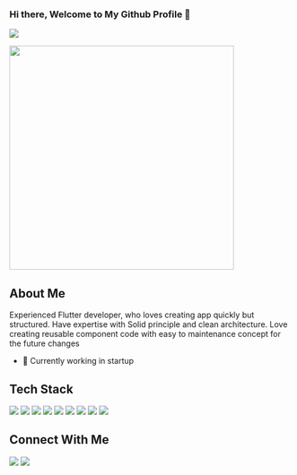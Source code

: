 ### Hi there, Welcome to My Github Profile 👋
![](https://komarev.com/ghpvc/?username=your-github-MauladaniAdiG&style=flat-square)

<img src="https://media.giphy.com/media/v1.Y2lkPTc5MGI3NjExaGtoemI3cG44Y3VrY2g2bTlyMmh2bjVhcDg0ZXlpYnkzN29teDFwOSZlcD12MV9pbnRlcm5hbF9naWZfYnlfaWQmY3Q9Zw/k0ijJhqrUP4T2EvmJ1/giphy.gif" width=400>

<!--
**MauladaniAdiG/MauladaniAdiG** is a ✨ _special_ ✨ repository because its `README.md` (this file) appears on your GitHub profile.

Here are some ideas to get you started:

- 🔭 I’m currently working on ...
- 🌱 I’m currently learning ...
- 👯 I’m looking to collaborate on ...
- 🤔 I’m looking for help with ...
- 💬 Ask me about ...
- 📫 How to reach me: ...
- 😄 Pronouns: ...
- ⚡ Fun fact: ...
-->

## About Me
Experienced Flutter developer, who loves creating app quickly but structured. Have expertise with Solid principle and clean architecture. Love creating reusable component code with easy to maintenance concept for the future changes
- 🔭 Currently working in startup

## Tech Stack
<div>
  <img src = "https://img.shields.io/badge/Flutter-02569B?style=for-the-badge&logo=flutter&logoColor=white" />
  <img src = "https://img.shields.io/badge/Go-00ADD8?style=for-the-badge&logo=go&logoColor=white" />
  <img src = "https://img.shields.io/badge/Codeigniter-EF4223?style=for-the-badge&logo=codeigniter&logoColor=white" />
  <img src = "https://img.shields.io/badge/Kotlin-B125EA?style=for-the-badge&logo=kotlin&logoColor=white" />
  <img src = "https://img.shields.io/badge/next%20js-000000?style=for-the-badge&logo=nextdotjs&logoColor=white" />
  <img src = "https://img.shields.io/badge/HTML5-E34F26?style=for-the-badge&logo=html5&logoColor=white" />
  <img src = "https://img.shields.io/badge/CSS3-1572B6?style=for-the-badge&logo=css3&logoColor=white" />
  <img src = "https://img.shields.io/badge/Node%20js-339933?style=for-the-badge&logo=nodedotjs&logoColor=white" />
  <img src = "https://img.shields.io/badge/Laravel-FF2D20?style=for-the-badge&logo=laravel&logoColor=white" />
</div>

## Connect With Me
[<img src="https://img.shields.io/badge/linkedin-%230077B5.svg?&style=for-the-badge&logo=linkedin&logoColor=white" />](https://www.linkedin.com/in/mauladani-adi-gasbara-1440a0183/)
[<img src="https://img.shields.io/badge/Medium-12100E?style=for-the-badge&logo=medium&logoColor=white" />](https://medium.com/@mauladaniadi)
